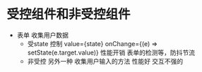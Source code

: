 # 受控组件和非受控组件

- 表单 收集用户数据
    - 受state 控制
    value={state} onChange={(e) => setState(e.target.value)}
    性能开销 表单的检测等，防抖节流
    - 非受控
    另外一种 收集用户输入的方法
    性能好  交互不强的 